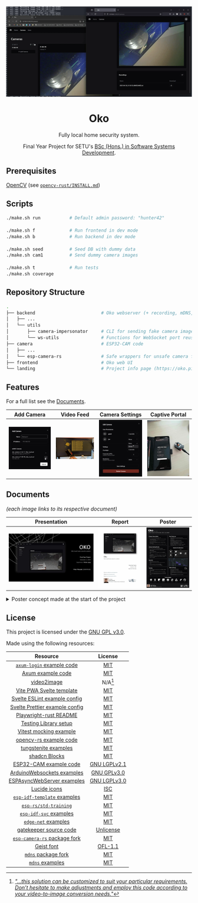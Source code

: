 <!-- markdownlint-configure-file {
  "MD013": {
    tables: false
  },
  "MD033": false,
  "MD036": false,
  "MD041": false
} -->
<div align="center">

<!-- TODO: Nicer README e.g. image, features, flow diagram, project structure -->

![demo](landing/assets/demo.webp)

# Oko

Fully local home security system.

Final Year Project for SETU's [BSc (Hons.) in Software Systems Development][ssd].

</div>

## Prerequisites

[OpenCV][opencv] (see [`opencv-rust/INSTALL.md`][opencv-install])

## Scripts

```bash
./make.sh run           # Default admin password: "hunter42"

./make.sh f             # Run frontend in dev mode
./make.sh b             # Run backend in dev mode

./make.sh seed          # Seed DB with dummy data
./make.sh cam1          # Send dummy camera images

./make.sh t             # Run tests
./make.sh coverage
```

## Repository Structure

```bash
.
├── backend                         # Oko webserver (+ recording, mDNS, etc.)
│   ├── ...
│   └── utils
│       ├── camera-impersonator     # CLI for sending fake camera images to Oko
│       └── ws-utils                # Functions for WebSocket port reuse
├── camera                          # ESP32-CAM code
│   ├── ...
│   └── esp-camera-rs               # Safe wrappers for unsafe camera functions
├── frontend                        # Oko web UI
└── landing                         # Project info page (https://oko.piotrp.dev/)
```

## Features

For a full list see the [Documents](#documents).

| Add Camera | Video Feed | Camera Settings | Captive Portal |
|:----------:|:----------:|:---------------:|:--------------:|
| <img alt="add camera" width="400px" src="landing/assets/add.webp"/> | <img alt="video feed" width="400px" src="landing/assets/streaming.webp"/> | <img alt="camera settings" width="400px" src="landing/assets/settings.webp"/> | <img alt="captive portal" width="400px" src="landing/assets/captive.webp"/> |

## Documents

*(each image links to its respective document)*

| Presentation | Report | Poster |
|:------------:|:------:|:------:|
| [<img alt="add camera" width="800px" src="landing/assets/presentation.webp"/>](landing/assets/presentation.pdf) | [<img alt="video feed" width="400px" src="landing/assets/report.webp"/>](landing/assets/report.pdf) | [<img alt="poster" width="400px" src="landing/assets/poster.webp"/>](landing/assets/poster.pdf) |

<details>
  <summary>
    Poster concept made at the start of the project
  </summary>
  <br/>

  ![poster prototype](landing/assets/poster_prototype.webp)
</details>

## License

This project is licensed under the [GNU GPL v3.0][license].

Made using the following resources:

| Resource                                  | License                           |
|:-----------------------------------------:|:---------------------------------:|
| [`axum-login` example code][axum-sqlite]  | [MIT][axum-login-license]         |
| [Axum example code][axum-examples]        | [MIT][axum-license]               |
| [video2image][video2image]                | N/A[^1]                           |
| [Vite PWA Svelte template][pwa]           | [MIT][pwa-license]                |
| [Svelte ESLint example config][eslint]    | [MIT][eslint-license]             |
| [Svelte Prettier example config][prettier]| [MIT][prettier-license]           |
| [Playwright-rust README][playwright]      | [MIT][playwright-license]         |
| [Testing Library setup][test-setup]       | [MIT][test-license]               |
| [Vitest mocking example][mocking]         | [MIT][vitest-license]             |
| [opencv-rs example code][opencv-example]  | [MIT][opencv-license]             |
| [tungstenite examples][tungsten-example]  | [MIT][tungsten-license]           |
| [shadcn Blocks][shadcn-blocks]            | [MIT][shadcn-license]             |
| [ESP32-CAM example code][esp32-cam]       | [GNU LGPLv2.1][cam-license]       |
| [ArduinoWebsockets examples][ws-example]  | [GNU GPLv3.0][ws-license]         |
| [ESPAsyncWebServer examples][espa-example]| [GNU LGPLv3.0][espa-license]      |
| [Lucide icons][lucide]                    | [ISC][lucide-license]             |
| [`esp-idf-template` examples][idf-example]| [MIT][idf-license]                |
| [`esp-rs/std-training`][esp-std]          | [MIT][esp-std-license]            |
| [`esp-idf-svc` examples][idf-svc-example] | [MIT][idf-svc-license]            |
| [`edge-net` examples][edge-net-example]   | [MIT][edge-net-license]           |
| [gatekeeper source code][gatekeeper]      | [Unlicense][gatekeeper-license]   |
| [`esp-camera-rs` package fork][cam-rs]    | [MIT][cam-rs-license]             |
| [Geist font][geist]                       | [OFL-1.1][geist-license]          |
| [`mdns` package fork][mdns]               | [MIT][mdns-license]               |
| [`mdns` examples][mdns-examples]          | [MIT][mdns-license]               |

[^1]: [*"...this solution can be customized to suit your particular requirements.
Don’t hesitate to make adjustments and employ this code according to your
video-to-image conversion needs."*][video2image-medium]

[opencv]: https://opencv.org/
[opencv-install]: https://github.com/twistedfall/opencv-rust/blob/6784a7e74c5cd3e1edced9484d6839d67ee70a12/INSTALL.md
[license]: ./LICENSE
[axum-sqlite]: https://github.com/maxcountryman/axum-login/tree/9c26b37cd03be8d803ae261b7bc556229c2043da/examples/sqlite
[axum-login-license]: https://github.com/maxcountryman/axum-login/blob/9c26b37cd03be8d803ae261b7bc556229c2043da/LICENSE
[axum-examples]: https://github.com/tokio-rs/axum/tree/main/examples
[axum-license]: https://github.com/tokio-rs/axum/blob/main/axum/LICENSE
[video2image]: https://github.com/Wayan123/convert-video2image-and-image2video-using-python/blob/3886bf02af4b3c31d566b95ff7af1c9ad2ef7bc8/video2image.py
[video2image-medium]: https://medium.com/@wayandadangunsri/converting-video-to-images-using-python-and-opencv-72b2ea66a692
[pwa]: https://github.com/vite-pwa/create-pwa/tree/9df7c97be15ea6bdc8660472e90db2aa005c9892/templates/template-svelte-ts
[pwa-license]: https://github.com/vite-pwa/create-pwa/blob/main/LICENSE
[eslint]: https://github.com/ota-meshi/eslint-online-playground/blob/main/src/examples/plugin-svelte_with_ts/eslint.config.js.txt
[eslint-license]: https://github.com/ota-meshi/eslint-online-playground/blob/main/LICENSE
[prettier]: https://github.com/sveltejs/prettier-plugin-svelte
[prettier-license]: https://github.com/sveltejs/prettier-plugin-svelte/blob/master/LICENSE
[playwright]: https://github.com/octaltree/playwright-rust/blob/master/README.md
[playwright-license]: https://github.com/octaltree/playwright-rust/blob/master/Cargo.toml
[test-setup]: https://testing-library.com/docs/svelte-testing-library/setup
[test-license]: https://github.com/testing-library/testing-library-docs/blob/main/LICENSE
[mocking]: https://vitest.dev/guide/mocking#requests
[vitest-license]: https://github.com/vitest-dev/vitest/blob/main/LICENSE
[opencv-example]: https://github.com/twistedfall/opencv-rust/blob/6784a7e74c5cd3e1edced9484d6839d67ee70a12/examples/video_capture_http_stream.rs
[opencv-license]: https://github.com/twistedfall/opencv-rust/blob/6784a7e74c5cd3e1edced9484d6839d67ee70a12/LICENSE
[tungsten-example]: https://github.com/snapview/tokio-tungstenite/blob/cae2e89102dbb212ee723b912f7dc540398be28e/examples/client.rs
[tungsten-license]: https://github.com/snapview/tokio-tungstenite/blob/cae2e89102dbb212ee723b912f7dc540398be28e/LICENSE
[shadcn-blocks]: https://github.com/huntabyte/shadcn-svelte/tree/main/sites/docs/src/lib/registry/new-york/block
[shadcn-license]: https://github.com/huntabyte/shadcn-svelte/blob/main/LICENSE.md
[esp32-cam]: https://github.com/espressif/arduino-esp32/tree/master/libraries/ESP32/examples/Camera/CameraWebServer
[cam-license]: https://github.com/espressif/arduino-esp32/blob/master/LICENSE.md
[ws-example]: https://github.com/gilmaimon/ArduinoWebsockets/tree/master/examples
[ws-license]: https://github.com/gilmaimon/ArduinoWebsockets/blob/master/LICENSE
[espa-example]: https://github.com/ESP32Async/ESPAsyncWebServer/tree/main/examples
[espa-license]: https://github.com/ESP32Async/ESPAsyncWebServer/blob/main/LICENSE
[lucide]: https://github.com/lucide-icons/lucide
[lucide-license]: https://github.com/lucide-icons/lucide/blob/main/LICENSE
[idf-example]: https://github.com/esp-rs/esp-idf-template
[idf-license]: https://github.com/esp-rs/esp-idf-template/blob/master/LICENSE-MIT
[esp-std]: https://github.com/esp-rs/std-training/
[esp-std-license]: https://github.com/esp-rs/std-training/blob/main/LICENSE-MIT.txt
[idf-svc-example]: https://github.com/esp-rs/esp-idf-svc
[idf-svc-license]: https://github.com/esp-rs/esp-idf-svc/blob/master/LICENSE-MIT
[edge-net-example]: https://github.com/ivmarkov/edge-net/tree/master/examples
[edge-net-license]: https://github.com/ivmarkov/edge-net/blob/master/LICENSE-MIT
[gatekeeper]: https://github.com/shekohex/gatekeeper
[gatekeeper-license]: https://github.com/shekohex/gatekeeper/blob/main/LICENSE
[cam-rs]: https://github.com/hnz1102/esp-camera-rs
[cam-rs-license]: https://github.com/hnz1102/esp-camera-rs/blob/main/LICENSE
[geist]: https://github.com/vercel/geist-font
[geist-license]: https://github.com/vercel/geist-font/blob/main/OFL.txt
[mdns]: https://github.com/PhysicalGraph/mdns
[mdns-examples]: https://github.com/PhysicalGraph/mdns/tree/master/examples
[mdns-license]: https://github.com/PhysicalGraph/mdns/blob/master/LICENSE
[ssd]: https://www.setu.ie/courses/bsc-hons-in-software-systems-development

<!-- https://eslint.org/docs/latest/use/configure/language-options -->
